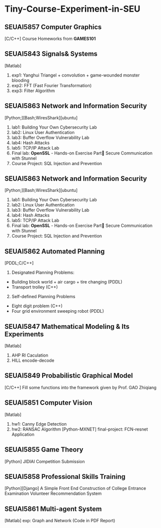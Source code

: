 # Tiny-Course-Experiment-in-SEU

## SEUAI5857 Computer Graphics
[C/C++]
Course Homeworks from **GAMES101**

## SEUAI5843 Signals& Systems
[Matlab]
1. exp1: Yanghui Triangel + convolution + game-wounded monster blooding
2. exp2: FFT (Fast Fourier Transformation)
3. exp3: Filter Algorithm

## SEUAI5863 Network and Information Security
[Python;][Bash;WiresShark][ubuntu]
1. lab1: Building Your Own Cybersecurity Lab
2. lab2: Linux User Authentication
3. lab3: Buffer Overflow Vulnerability Lab
4. lab4: Hash Attacks
5. lab5: TCP/IP Attack Lab
6. Final lab: **OpenSSL** - Hands-on Exercise Part Secure Communication with Stunnel
7. Course Project: SQL Injection and Prevention

## SEUAI5863 Network and Information Security
[Python;][Bash;WiresShark][ubuntu]
1. lab1: Building Your Own Cybersecurity Lab
2. lab2: Linux User Authentication
3. lab3: Buffer Overflow Vulnerability Lab
4. lab4: Hash Attacks
5. lab5: TCP/IP Attack Lab
6. Final lab: **OpenSSL** - Hands-on Exercise Part Secure Communication with Stunnel
7. Course Project: SQL Injection and Prevention


## SEUAI5862 Automated Planning
[PDDL;C/C++]
1. Designated Planning Problems:
  - Building block world + air cargo + tire changing (PDDL)
  - Transport trolley (C++)
2. Self-defined Planning Problems
  - Eight digit problem (C++)
  - Four grid environment sweeping robot (PDDL)

## SEUAI5847 Mathematical Modeling & Its Experiments
[Matlab]
1. AHP RI Caculation
2. HILL encode-decode

## SEUAI5849 Probabilistic Graphical Model
[C/C++]
Fill some functions into the framework given by Prof. GAO Zhiqiang

## SEUAI5851 Computer Vision
[Matlab]
1. hw1: Canny Edge Detection
2. hw2: RANSAC Algorithm
[Python-MXNET]
final-project: FCN-resnet Application

## SEUAI5855 Game Theory
[Python]
JIDIAI Competition Submission

## SEUAI5858 Professional Skills Training
[Python][Django]
A Simple Front End Construction of College Entrance Examination Volunteer Recommendation System

## SEUAI5861 Multi-agent System
[Matlab]
exp: Graph and Network (Code in PDF Report)  





